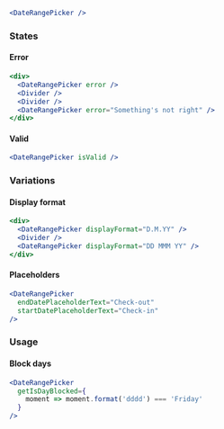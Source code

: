 ```jsx
<DateRangePicker />
```

### States

#### Error

```jsx
<div>
  <DateRangePicker error />
  <Divider />
  <Divider />
  <DateRangePicker error="Something's not right" />
</div>
```

#### Valid

```jsx
<DateRangePicker isValid />
```

### Variations

#### Display format

```jsx
<div>
  <DateRangePicker displayFormat="D.M.YY" />
  <Divider />
  <DateRangePicker displayFormat="DD MMM YY" />
</div>
```

#### Placeholders

```jsx
<DateRangePicker
  endDatePlaceholderText="Check-out"
  startDatePlaceholderText="Check-in"
/>
```

### Usage

#### Block days

```jsx
<DateRangePicker
  getIsDayBlocked={
    moment => moment.format('dddd') === 'Friday'
  }
/>
```
